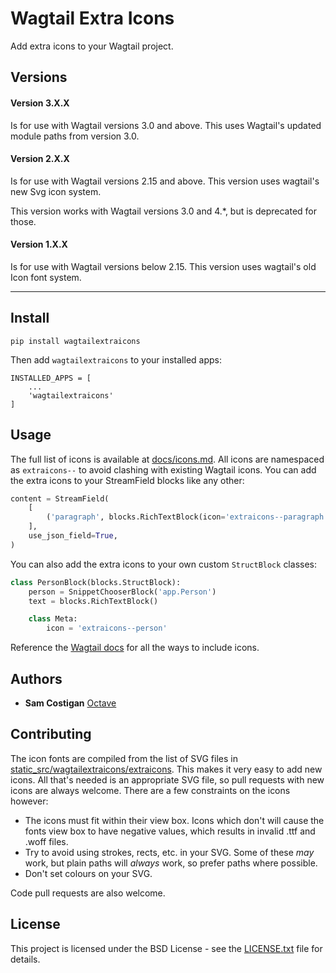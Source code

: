 # Wagtail Extra Icons

Add extra icons to your Wagtail project.

## Versions

#### Version 3.X.X
Is for use with Wagtail versions 3.0 and above. This uses Wagtail's updated module paths from version 3.0.

#### Version 2.X.X
Is for use with Wagtail versions 2.15 and above. This version uses wagtail's new Svg icon system. 

This version works with Wagtail versions 3.0 and 4.*, but is deprecated for those.

#### Version 1.X.X
Is for use with Wagtail versions below 2.15. This version uses wagtail's old Icon font system. 

---

## Install

```
pip install wagtailextraicons
```

Then add `wagtailextraicons` to your installed apps:

```
INSTALLED_APPS = [
    ...
    'wagtailextraicons'
]
```

## Usage

The full list of icons is available at [docs/icons.md](https://github.com/octavenz/wagtailextraicons/blob/master/docs/icons.md). 
All icons are namespaced as `extraicons--` to avoid clashing with existing Wagtail icons. You can add the extra icons to 
your StreamField blocks like any other:

```python
content = StreamField(
    [
        ('paragraph', blocks.RichTextBlock(icon='extraicons--paragraph')),
    ],
    use_json_field=True,    
)
```

You can also add the extra icons to your own custom `StructBlock` classes:

```python
class PersonBlock(blocks.StructBlock):
    person = SnippetChooserBlock('app.Person')
    text = blocks.RichTextBlock()

    class Meta:
        icon = 'extraicons--person'
```

Reference the [Wagtail docs](https://docs.wagtail.org/en/latest/topics/streamfield.html) for all the ways to include icons.  

## Authors

* **Sam Costigan** [Octave](https://github.com/octavenz)

## Contributing

The icon fonts are compiled from the list of SVG files in [static_src/wagtailextraicons/extraicons](https://github.com/octavenz/wagtailextraicons/tree/master/wagtailextraicons/static_src/wagtailextraicons/extraicons).
This makes it very easy to add new icons. All that's needed is an appropriate SVG file, so pull requests with new icons
are always welcome. There are a few constraints on the icons however:

* The icons must fit within their view box. Icons which don't will cause the fonts view box to have negative values,
which results in invalid .ttf and .woff files.
* Try to avoid using strokes, rects, etc. in your SVG. Some of these *may* work, but plain paths will *always* work, 
so prefer paths where possible.
* Don't set colours on your SVG.

Code pull requests are also welcome.

## License

This project is licensed under the BSD License - see the [LICENSE.txt](LICENSE.txt) file for details.
